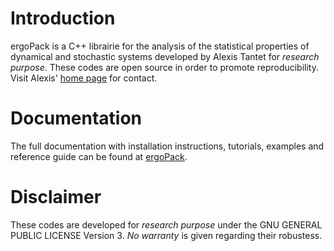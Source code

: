 Introduction
============

ergoPack is a C++ librairie for the analysis of the
statistical properties of dynamical and stochastic systems
developed by Alexis Tantet for <em>research purpose</em>.
These codes are open source in order to promote reproducibility.
Visit Alexis' [home page][linkedIn] for contact.

Documentation
=============

The full documentation with installation instructions,
tutorials, examples and reference guide can be found
at [ergoPack][ergoPack_doc].

Disclaimer
==========

These codes are developed for <em>research purpose</em> under the GNU GENERAL PUBLIC LICENSE Version 3.
<em>No warranty</em> is given regarding their robustess.

[UU]: http://www.uu.nl/staff/AJJTantet/ "Alexis' personal page"
[linkedIn]: https://www.linkedin.com/in/alexis-tantet-07202a74/
[ergoPack_doc]: http://atantet.github.io/ergoPack/ "ergoPack documentation"
